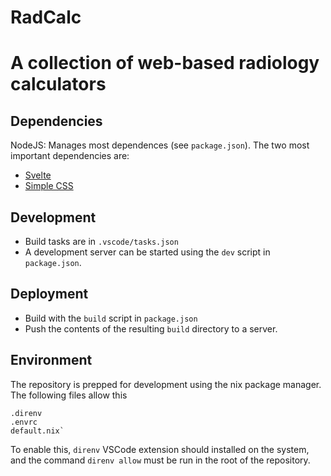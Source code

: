 # RadCalc
# A collection of web-based radiology calculators

## Dependencies
NodeJS: Manages most dependences (see `package.json`). The two most important dependencies are:
- [Svelte](https://svelte.dev/)
- [Simple CSS](https://github.com/kevquirk/simple.css)

## Development
- Build tasks are in `.vscode/tasks.json`
- A development server can be started using the `dev` script in `package.json`.

## Deployment
- Build with the `build` script in `package.json`
- Push the contents of the resulting `build` directory to a server.

## Environment
The repository is prepped for development using the nix package manager. The following files allow this
```
.direnv
.envrc
default.nix`
```

To enable this, `direnv` VSCode extension should installed on the system, and the command `direnv allow` must be run in the root of the repository.